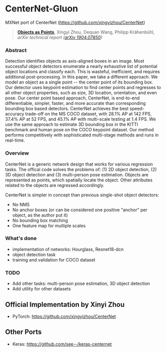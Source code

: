 # CenterNet-Gluon

MXNet port of CenterNet (https://github.com/xingyizhou/CenterNet)

> [**Objects as Points**](http://arxiv.org/abs/1904.07850),
> Xingyi Zhou, Dequan Wang, Philipp Kr&auml;henb&uuml;hl,
> *arXiv technical report ([arXiv 1904.07850](http://arxiv.org/abs/1904.07850))*

### Abstract
Detection identifies objects as axis-aligned boxes in an image. Most successful object detectors enumerate a nearly exhaustive list of potential object locations and classify each. This is wasteful, inefficient, and requires additional post-processing. In this paper, we take a different approach. We model an object as a single point -- the center point of its bounding box. Our detector uses keypoint estimation to find center points and regresses to all other object properties, such as size, 3D location, orientation, and even pose. Our center point based approach, CenterNet, is end-to-end differentiable, simpler, faster, and more accurate than corresponding bounding box based detectors. CenterNet achieves the best speed-accuracy trade-off on the MS COCO dataset, with 28.1% AP at 142 FPS, 37.4% AP at 52 FPS, and 45.1% AP with multi-scale testing at 1.4 FPS. We use the same approach to estimate 3D bounding box in the KITTI benchmark and human pose on the COCO keypoint dataset. Our method performs competitively with sophisticated multi-stage methods and runs in real-time.

### Overview
CenterNet is a generic network design that works for various regression tasks.
The offical code solves the problems of: (1) 2D object detection, (2) 3D object detection and (3) multi-person pose estimation.
Objects are represented as points, which spatially locate the object. Other attributes related to the objects are regressed accordingly.

CenterNet is simpler in concept than previous single-shot object detectors:
- No NMS
- No anchor boxes (or can be considered one positive "anchor" per object, as the author put it)
- No bounding box matching
- One feature map for multiple scales

### What's done
- implementation of networks: Hourglass, Resnet18-dcn
- object detection task
- training and validation for COCO dataset

### TODO
- Add other tasks: multi-person pose estimation, 3D object detection
- Add utility for other datasets

## Official Implementation by Xinyi Zhou
- PyTorch: https://github.com/xingyizhou/CenterNet

## Other Ports
- Keras: https://github.com/see--/keras-centernet
